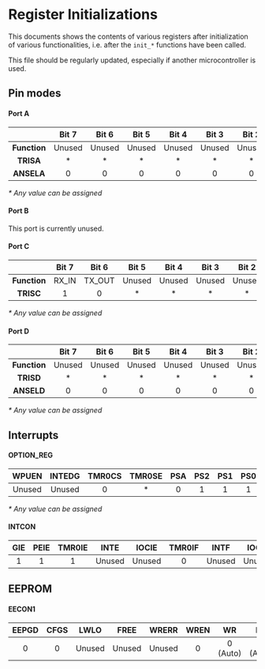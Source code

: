 # Register Initializations

This documents shows the contents of various registers after initialization of various functionalities, i.e. after the `init_*` functions have been called.

This file should be regularly updated, especially if another microcontroller is used.

## Pin modes

#### Port A

|              | Bit  7 | Bit  6 | Bit  5 | Bit  4 | Bit  3 | Bit  2 | Bit  1 |      Bit 0     |
| :----------: | :----: | :----: | :----: | :----: | :----: | :----: | :----: | :------------: |
| **Function** | Unused | Unused | Unused | Unused | Unused | Unused | Unused | TEMPERATURE_IN |
|   **TRISA**  |   *    |   *    |   *    |   *    |   *    |   *    |   *    |        1       |
|  **ANSELA**  |   0    |   0    |   0    |   0    |   0    |   0    |   0    |        1       |

_<span>* Any value can be assigned</span>_

#### Port B

This port is currently unused.

#### Port C

|              | Bit  7 | Bit  6 | Bit  5 | Bit  4 | Bit  3 | Bit  2 | Bit  1 |    Bit 0   |
| :----------: | :----: | :----: | :----: | :----: | :----: | :----: | :----: | :--------: |
| **Function** | RX_IN  | TX_OUT | Unused | Unused | Unused | Unused | Unused | HEATER_OUT |
|   **TRISC**  |   1    |   0    |   *    |   *    |   *    |   *    |   *    |      0     |

_<span>* Any value can be assigned</span>_

#### Port D

|              | Bit  7 | Bit  6 | Bit  5 | Bit  4 | Bit  3 | Bit  2 | Bit  1 |         Bit 0        |
| :----------: | :----: | :----: | :----: | :----: | :----: | :----: | :----: | :------------------: |
| **Function** | Unused | Unused | Unused | Unused | Unused | Unused | Unused | HEATER_INDICATOR_OUT |
|   **TRISD**  |   *    |   *    |   *    |   *    |   *    |   *    |   *    |           0          |
|  **ANSELD**  |   0    |   0    |   0    |   0    |   0    |   0    |   0    |           0          |

_<span>* Any value can be assigned</span>_

## Interrupts

#### OPTION_REG

|  WPUEN  |  INTEDG  | TMR0CS | TMR0SE | PSA | PS2 | PS1 | PS0 |
| :-----: | :------: | :----: | :----: | :-: | :-: | :-: | :-: |
|  Unused |  Unused  |    0   |    *   |  0  |  1  |  1  |  1  |

_<span>* Any value can be assigned</span>_

#### INTCON

|  GIE  |  PEIE  |  TMR0IE  |  INTE  |  IOCIE  |  TMR0IF  |  INTF  |  IOCIF  |
| :---: | :----: | :------: | :----: | :-----: | :------: | :----: | :-----: |
|   1   |   1    |    1     | Unused | Unused  |     0    | Unused |  Unused |

## EEPROM

#### EECON1

| EEPGD |  CFGS  |   LWLO   |  FREE  |  WRERR  |   WREN   |    WR    |    RD    |
| :---: | :----: | :------: | :----: | :-----: | :------: | :------: | :------: |
|   0   |   0    |  Unused  | Unused | Unused  |     0    | 0 (Auto) | 0 (Auto) |
